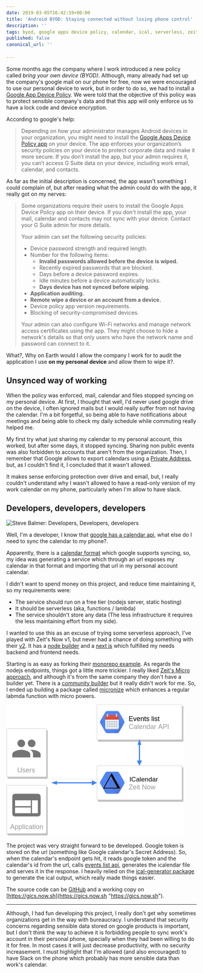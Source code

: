 ```yaml
---
date: 2019-03-05T16:42:19+00:00
title: 'Android BYOD: Staying connected without losing phone control'
description: ''
tags: byod, google apps device policy, calendar, ical, serverless, zeit now, micro
published: false
canonical_url: ''

---
```

Some months ago the company where I work introduced a new policy called _bring your own device_ _(BYOD)_. Although, many already had set up the company's google mail on our phone for free, now we were encouraged to use our personal device to work, but in order to do so, we had to install a  [Google App Device Policy](https://support.google.com/a/users/answer/190930?hl=en). We were told that the objective of this policy was to protect sensible company's data and that this app will only enforce us to have a lock code and device encryption.

According to google's help:

> Depending on how your administrator manages Android devices in your organization, you might need to install the [Google Apps Device Policy app](https://play.google.com/store/apps/details?id=com.google.android.apps.enterprise.dmagent) on your device. The app enforces your organization’s security policies on your device to protect corporate data and make it more secure. If you don’t install the app, but your admin requires it, you can’t access G Suite data on your device, including work email, calendar, and contacts.

As far as the initial description is concerned, the app wasn't something I could complain of, but after reading what the admin could do with the app, it really got on my nerves:

> Some organizations require their users to install the Google Apps Device Policy app on their device. If you don't install the app, your mail, calendar and contacts may not sync with your device. Contact your G Suite admin for more details.
>
> Your admin can set the following security policies:
>
> * Device password strength and required length.
> * Number for the following items:
>   * **Invalid passwords allowed before the device is wiped.**
>   * Recently expired passwords that are blocked.
>   * Days before a device password expires.
>   * Idle minutes before a device automatically locks.
>   * **Days device has not synced before wiping**.
> * **Application auditing.**
> * **Remote wipe a device or an account from a device.**
> * Device policy app version requirements.
> * Blocking of security-compromised devices.
>
> Your admin can also configure Wi-Fi networks and manage network access certificates using the app. They might choose to hide a network's details so that only users who have the network name and password can connect to it.

What?, Why on Earth would I allow the company I work for to audit the application I use **on my personal device** and allow them to wipe it?.

## Unsynced way of working

When the policy was enforced, mail, calendar and files stopped syncing on my personal device. At first, I thought that well, I'd never used google drive on the device, I often ignored mails but I would really suffer from not having the calendar. I'm a bit forgetful, so being able to have notifications about meetings and being able to check my daily schedule while commuting really helped me.

My first try what just sharing my calendar to my personal account, this worked, but after some days, it stopped syncing. Sharing non public events was also forbidden to accounts that aren't from the organization. Then, I remember that Google allows to export calendars using a [Private Address](https://support.google.com/calendar/answer/37648?hl=en), but, as I couldn't find it, I concluded that it wasn't allowed.

It makes sense enforcing protection over drive and email, but, I really couldn't understand why I wasn't allowed to have a read-only version of my work calendar on my phone, particularly when I'm allow to have slack.

## Developers, developers, developers

![Steve Balmer: Developers, Developers, developers](./balmer-developers.gif)

Well, I'm a developer, I know that [google has a calendar api](https://developers.google.com/calendar/v3/reference/events/list), what else do I need to sync the calendar to my phone?.

Apparently, there is a [calendar format](https://en.wikipedia.org/wiki/ICalendar) which google supports syncing, so, my idea was generating a service which through an url exposes my calendar in that format and importing that url in my personal account calendar.

I didn't want to spend money on this project, and reduce time maintaining it, so my requirements were:

* The service should run on a free tier (nodejs server, static hosting)
* It should be serverless (aka, functions / lambda)
* The service shouldn't store any data (The less infrastructure it requires the less maintaining effort from my side).

I wanted to use this as an excuse of trying some serverless approach, I've played with Zeit's Now v1, but never had a chance of doing something with their [v2](https://zeit.co/blog/now-2). It has a [node builder](https://zeit.co/docs/v2/deployments/official-builders/node-js-now-node) and a [next js](https://zeit.co/docs/v2/deployments/official-builders/next-js-now-next) which fulfilled my needs backend and frontend needs.

Starting is as easy as forking their [monorepo example](https://zeit.co/examples). As regards the nodejs endpoints, things got a little more trickier. I really liked [Zeit's Micro approach](https://github.com/zeit/micro), and although it's from the same company they don't have a builder yet. There is a [community builder](https://github.com/lucasconstantino/now-micro) but it really didn't work for me. So, I ended up building a package called [micronize](https://www.npmjs.com/package/micronize) which enhances a regular labmda function with micro powers.

![ICalendar diagram](./diagram.png)

The project was very straight forward to be developed. Google token is stored on the url (something like Google calendar's Secret Address). So, when the calendar's endpoint gets hit, it reads google token and the calendar's id from the url, calls [events list api](https://developers.google.com/calendar/v3/reference/events/list), generates the icalendar file and serves it in the response. I heavily relied on the [ical-generator package](https://www.npmjs.com/package/ical-generator) to generate the ical output, which really made things easier.

The source code can be [GitHub](https://github.com/NickCis/google-icalendar-sync) and a working copy on [https://gics.now.sh](https://gics.now.sh "https://gics.now.sh").

***

Although, I had fun developing this project, I really don't get why sometimes organizations get in the way with bureaucracy. I understand that security concerns regarding sensible data stored on google products is important, but I don't think the way to achieve it is forbidding people to sync work's account in their personal phone, specially when they had been willing to do it for free. In most cases it will just decrease productivity, with no security increasement. I must highlight that I'm allowed (and also encouraged) to have Slack on the phone which probably has more sensible data than work's calendar.